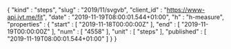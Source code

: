 {
  "kind" : "steps",
  "slug" : "2019/11/svgvb",
  "client_id" : "https://www-api.jvt.me/fit",
  "date" : "2019-11-19T08:00:01.544+01:00",
  "h" : "h-measure",
  "properties" : {
    "start" : [ "2019-11-18T00:00:00Z" ],
    "end" : [ "2019-11-19T00:00:00Z" ],
    "num" : [ "4558" ],
    "unit" : [ "steps" ],
    "published" : [ "2019-11-19T08:00:01.544+01:00" ]
  }
}
